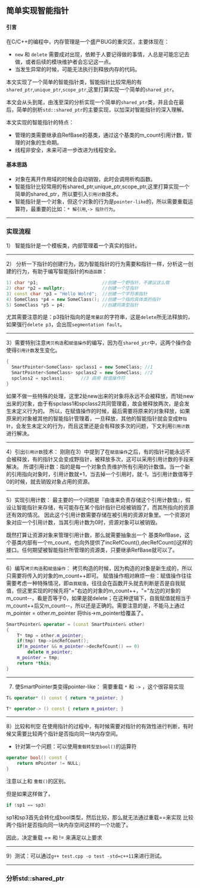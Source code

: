 ## 简单实现智能指针
#### 引言
在C/C++的编程中，内存管理是一个盛产BUG的重灾区，主要体现在：
* `new` 和 `delete` 需要成对出现，依赖于人要记得做的事情，人总是可能忘记去做，或者后续的模块维护者会忘记这一点。
* 当发生异常的时候，可能无法执行到释放内存的代码。

本文实现了一个简单的智能指针类，智能指针比较常用的有`shared_ptr`,`unique_ptr`,`scope_ptr`,这里打算实现一个简单的`shared_ptr`。

本文会从头到尾，由浅至深的分析实现一个简单的`shared_ptr`类，并且会在最后，简单的剖析`std::shared_ptr`的主要实现，以加深对智能指针的深入理解。

本文实现的智能指针的特点：
* 管理的类需要继承自RefBase的基类，通过这个基类的m_count引用计数，管理的对象的生命期。
* 线程非安全，未来可进一步改进为线程安全。

#### 基本思路
* 对象在离开作用域的时候会自动销毁，此时会调用析构函数。
* 智能指针比较常用的有shared_ptr,unique_ptr,scope_ptr,这里打算实现一个简单的shared_ptr，所以要引入`引用计数`技术。
* 智能指针是一个对象，但这个对象的行为是`pointer-like`的，所以需要重载运算符，最重要的比如：`* 解引用`,`-> 指针行为`。
---
### 实现流程
1） 智能指针是一个模板类，内部管理着一个真实的指针。

---
2） 分析一下指针的创建行为，因为智能指针的行为需要和指针一样，分析这一创建的行为，有助于编写智能指针的`构造函数`：
```cpp
1) char *p1;                        //创建一个野指针，不建议这么做
2) char *p2 = nullptr;              //创建一个空指针
3) const char *p3 = "Hello Wolrd";  //创建一个字符串指针
4) SomeClass *p4 = new SomeClass(); //创建一个指向具体类的指针
5) SomeClass *p5 = p4;              //创建同类型指针
```
尤其需要注意的是：p3指针指向的是`常量区`的字符串，这是`delete`所无法释放的，如果强行`delete p3`，会出现`segmentation fault`。

---
3）需要特别注意`拷贝构造`和`赋值操作`的编写，因为在`shared_ptr`中，这两个操作会使得`引用计数`发生变化。
```cpp
{  
  SmartPointer<SomeClass> spclass1 = new SomeClass; //1
  SmartPointer<SomeClass> spclass2 = new SomeClass; //2
  spclass2 = spclass1;      //3 调用 赋值操作符
}
```
如果不做一些特殊的处理，这里2处new出来的对象将永远不会被释放，而1处new出来的对象，由于有spclass1和spclass2共同管理着，故会被释放两次，是会发生未定义行为的。
所以，在赋值操作的时候，最后需要将原来的对象释放，如果原来的对象被其他的智能指针管理着，一旦释放，其他的智能指针就会变成`野指针`，会发生未定义的行为，而且这里还是会有释放多次的问题，下文利用`引用计数`进行解决。

---
4）引出`引用计数`技术：
刚刚在3）中提到了在`赋值操作`之后，有的指针可能永远不会被释放，有的指针又会变成野指针，被释放多次，这可以采用引用计数的手段来解决。
所谓引用计数：指的是每一个对象负责维护所有引用的计数值。当一个新的引用指向对象时，引用计数就+1，当去掉一个引用时，就-1，当引用计数值等于0的时候，就去销毁对象占用的资源。

---
5）实现引用计数：
最主要的一个问题是『由谁来负责存储这个引用计数值』，假设让智能指针来存储，有可能存在某个指针指针已经被销毁了，而其所指向的资源还有效的情况。
因此这个引用计数需要存储在被引用的资源对象里。一个资源对象对应一个引用计数，当其引用计数为0时，资源对象可以被销毁。

既然打算让资源对象来管理引用计数，那么就需要抽象出一个 基类RefBase，这个基类内部有一个m_count，也向外提供了incRefCount(),decRefCount()这样的接口。任何期望被智能指针所管理的资源类，只要继承RefBase就可以了。

---
6）编写`拷贝构造`和`赋值操作`：
拷贝构造的时候，因为构造的对象是新生成的，所以只需要将传入的对象的m_count++即可。
赋值操作相对麻烦一些：赋值操作往往需要考虑一种特殊情况，即`自我赋值`，往往会在函数开头就去判断是否是自我赋值，但这里实现的时候先将"="右边的对象的m_count++，"="左边的对象的m_count--，看是否等于0，如果是就delete；在这种逻辑下，自我赋值就相当于m_count++后又m_count--，所以还是正确的。需要注意的是，不能马上通过m_pointer = other.m_pointer 将this->m_pointer给覆盖了。
```cpp
SmartPointer& operator = (const SmartPointer& other)
{
    T* tmp = other.m_pointer;
    if(tmp) tmp->incRefCount();
    if(m_pointer && m_pointer->decRefCount() == 0) 
        delete m_pointer;
    m_pointer = tmp;
    return *this;
}
```

---
7) 使SmartPointer类变得pointer-like：
需要重载 `*` 和 `->` ，这个很容易实现
```cpp
T& operator* () const { return *m_pointer; }

T* operator-> () const { return m_pointer; }
```

---
8）比较和判空
在使用指针的过程中，有时候需要对指针的有效性进行判断，有时候又需要比较两个指针是否指向同一块内存空间。
* 针对第一个问题：可以使用`重载转型至bool()`的运算符
```cpp
operator bool() const {
    return mPointer != NULL;
}
```
注意以上和 `重载()`的区别。

但是如果这样做了，
```cpp
if (sp1 == sp3)
```
sp1和sp3首先会转化成bool类型，然后比较，那么就无法通过重载==来实现 比较两个指针是否指向同一块内存空间这样的一个功能了。

因此，决定重载 == 和 != 来满足以上要求

---

9）测试：可以通过`g++ test.cpp -o test -std=c++11`来进行测试。

---

### 分析std::shared_ptr









